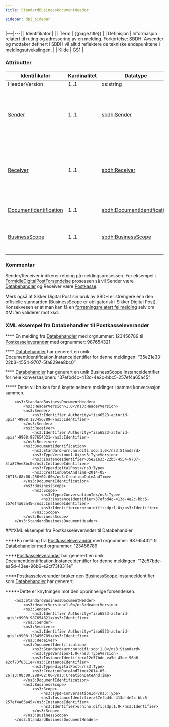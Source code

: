 ```yaml
---
title: StandardBusinessDocumentHeader  

sidebar: dpi_sidebar
---
```


|---|---|
| Identifikator | |
| Term          | {{page.title}} |
| Definisjon    | Informasjon relatert til ruting og adressering av en melding. Forkortelse: SBDH. Avsender og mottaker definert i SBDH vil alltid reflektere de tekniske endepunktene i meldingsutvekslingen. |
| Kilde         | [GS1](http://www.gs1.org) |

### Attributter

| Identifikator                                    | Kardinalitet | Datatype                                              | Kommentar                                                                                                                                                                                   |
| ------------------------------------------------ | ------------ | ----------------------------------------------------- | ------------------------------------------------------------------------------------------------------------------------------------------------------------------------------------------- |
| HeaderVersion                                    | 1..1         | xs:string                                             | “1.0”                                                                                                                                                                                       |
| [Sender]({{site.baseurl}}/resources/begrep/sikkerDigitalPost/forretningslag/StandardBusinessDocument/Sender)                                 | 1..1         | [sbdh:Sender]({{site.baseurl}}/resources/begrep/sikkerDigitalPost/forretningslag/StandardBusinessDocument/Sender)                                 | Identifikator (organisasjonsnummer) til virksomheten som initierer (er avsender) i meldingsprosessen. Alle kvitteringer skal addresseres til denne parten som mottaker                      |
| [Receiver]({{site.baseurl}}/resources/begrep/sikkerDigitalPost/forretningslag/StandardBusinessDocument/Receiver)                             | 1..1         | [sbdh:Receiver]({{site.baseurl}}/resources/begrep/sikkerDigitalPost/forretningslag/StandardBusinessDocument/Receiver)                             | Identifikator (organisasjonsnummer) til virksomheten som er sluttmottaker i meldingsprosessen. Ved initiell sending av melding vil dette alltid være en postboks eller utskriftsleverandør. |
| [DocumentIdentification]({{site.baseurl}}/resources/begrep/sikkerDigitalPost/forretningslag/StandardBusinessDocument/DocumentIdentification) | 1..1         | [sbdh:DocumentIdentification]({{site.baseurl}}/resources/begrep/sikkerDigitalPost/forretningslag/StandardBusinessDocument/DocumentIdentification) | Unik identifikator for meldingen, generert av Avsender                                                                                                                                      |
| [BusinessScope]({{site.baseurl}}/resources/begrep/sikkerDigitalPost/forretningslag/StandardBusinessDocument/BusinessScope)                   | 1..1         | [sbdh:BusinessScope]({{site.baseurl}}/resources/begrep/sikkerDigitalPost/forretningslag/StandardBusinessDocument/BusinessScope)                   | Unik identifikator for konversasjonen, knytter meldinger og tilhørende kvitteringer sammen                                                                                                  |

### Kommentar

Sender/Receiver indikerer retning på meldingsprosessen. For eksempel i [FormidleDigitalPostForsendelse]({{site.baseurl}}/resources/begrep/sikkerDigitalPost/transportlag/Meldingsutveksling/FormidleDigitalPostForsendelse)
prosessen så vil Sender være [Databehandler]({{site.baseurl}}/resources/begrep/sikkerDigitalPost/forretningslag/Aktorer#roller) og Receiver være [Postkasse](felleslosninger/{{site.baseurl}}/resources/begrep/sikkerDigitalPost/forretningslag/Aktorer#roller).

Merk også at Sikker Digital Post sin bruk av SBDH er strengere enn den offisielle standarden (BusinessScope er obligatorisk i Sikker Digital Post). Konsekvesen er at man kan få en [forretningsrelatert feilmelding]({{site.baseurl}}/resources/begrep/sikkerDigitalPost/feilhandtering/Forretningsfeil) selv om XML’en validerer mot xsd.

### XML eksempel fra Databehandler til Postkasseleverandør

**** En melding fra [Databehandler]({{site.baseurl}}/resources/begrep/sikkerDigitalPost/forretningslag/Aktorer#rollerl) med orgnummer: 123456789
til [Postkasseleverandør]({{site.baseurl}}/resources/begrep/sikkerDigitalPost/forretningslag/Aktorer) med orgnummer: 987654321

**** [Databehandler]({{site.baseurl}}/resources/begrep/sikkerDigitalPost/forretningslag/Aktorer#roller) har generert en unik
DocumentIdentification.InstanceIdentifier for denne meldingen:
“35e21e33-22b3-4554-9707-5fa829ee8bc0”

**** [Databehandler](hsdp_aktorer.html#roller) har generert en unik
BusinessScope.InstanceIdentifier for hele konversasjonen:
“37efbd4c-413d-4e2c-bbc5-257ef4a65a45”

****\* Dette vil brukes for å knytte seinere meldinger i samme
konversasjon sammen.

``` brush: xml; toolbar: false
    <ns3:StandardBusinessDocumentHeader>
        <ns3:HeaderVersion>1.0</ns3:HeaderVersion>
        <ns3:Sender>
            <ns3:Identifier Authority="iso6523-actorid-upis">9908:123456789</ns3:Identifier>
        </ns3:Sender>
        <ns3:Receiver>
            <ns3:Identifier Authority="iso6523-actorid-upis">9908:987654321</ns3:Identifier>
        </ns3:Receiver>
        <ns3:DocumentIdentification>
            <ns3:Standard>urn:no:difi:sdp:1.0</ns3:Standard>
            <ns3:TypeVersion>1.0</ns3:TypeVersion>
            <ns3:InstanceIdentifier>35e21e33-22b3-4554-9707-5fa829ee8bc0</ns3:InstanceIdentifier>
            <ns3:Type>digitalPost</ns3:Type>
            <ns3:CreationDateAndTime>2014-05-26T13:08:00.288+02:00</ns3:CreationDateAndTime>
        </ns3:DocumentIdentification>
        <ns3:BusinessScope>
            <ns3:Scope>
                <ns3:Type>ConversationId</ns3:Type>
                <ns3:InstanceIdentifier>37efbd4c-413d-4e2c-bbc5-257ef4a65a45</ns3:InstanceIdentifier> 
                <ns3:Identifier>urn:no:difi:sdp:1.0</ns3:Identifier>
            </ns3:Scope>
        </ns3:BusinessScope>
    </ns3:StandardBusinessDocumentHeader>
```

###XML eksempel fra Postkasseleverandør til Databehandler

****En melding fra [Postkasseleverandør]({{site.baseurl}}/resources/begrep/sikkerDigitalPost/forretningslag/Aktorer) med orgnummer:
987654321 til [Databehandler]({{site.baseurl}}/resources/begrep/sikkerDigitalPost/forretningslag/Aktorer) med orgnummer: 123456789

****[Postkasseleverandør]({{site.baseurl}}/resources/begrep/sikkerDigitalPost/forretningslag/Aktorer) har generert en unik
DocumentIdentification.InstanceIdentifier for denne meldingen:
“12e57bde-ea5d-43ee-96b6-e2cf73f8311e”

****[Postkasseleverandør]({{site.baseurl}}/resources/begrep/sikkerDigitalPost/forretningslag/Aktorer) bruker den
BusinessScope.InstanceIdentifier som [Databehandler]({{site.baseurl}}/resources/begrep/sikkerDigitalPost/forretningslag/Aktorer) har
generert.

****\*Dette er knytningen mot den opprinnelige forsendelsen.

``` brush: xml; toolbar: false
    <ns3:StandardBusinessDocumentHeader>
        <ns3:HeaderVersion>1.0</ns3:HeaderVersion>
        <ns3:Sender>
            <ns3:Identifier Authority="iso6523-actorid-upis">9908:987654321</ns3:Identifier>
        </ns3:Sender>
        <ns3:Receiver>
            <ns3:Identifier Authority="iso6523-actorid-upis">9908:123456789</ns3:Identifier>
        </ns3:Receiver>
        <ns3:DocumentIdentification>
            <ns3:Standard>urn:no:difi:sdp:1.0</ns3:Standard>
            <ns3:TypeVersion>1.0</ns3:TypeVersion>
            <ns3:InstanceIdentifier>12e57bde-ea5d-43ee-96b6-e2cf73f8311e</ns3:InstanceIdentifier>
            <ns3:Type>digitalPost</ns3:Type>
            <ns3:CreationDateAndTime>2014-05-26T13:08:00.288+02:00</ns3:CreationDateAndTime>
        </ns3:DocumentIdentification>
        <ns3:BusinessScope>
            <ns3:Scope>
                <ns3:Type>ConversationId</ns3:Type>
                <ns3:InstanceIdentifier>37efbd4c-413d-4e2c-bbc5-257ef4a65a45</ns3:InstanceIdentifier> 
                <ns3:Identifier>urn:no:difi:sdp:1.0</ns3:Identifier>
            </ns3:Scope>
        </ns3:BusinessScope>
    </ns3:StandardBusinessDocumentHeader>
```
